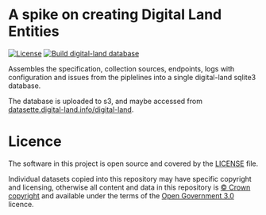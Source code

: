 # A spike on creating Digital Land Entities

[![License](https://img.shields.io/github/license/mashape/apistatus.svg)](https://github.com/digital-land/entity-data/blob/master/LICENSE) [![Build digital-land database](https://github.com/digital-land/digital-land-builder/actions/workflows/run.yml/badge.svg)](https://github.com/digital-land/digital-land-builder/actions/workflows/run.yml)

Assembles the specification, collection sources, endpoints, logs with configuration and issues from the piplelines into a single digital-land sqlite3 database.

The database is uploaded to s3, and maybe accessed from [datasette.digital-land.info/digital-land](https://datasette.digital-land.info/digital-land).

# Licence

The software in this project is open source and covered by the [LICENSE](LICENSE) file.

Individual datasets copied into this repository may have specific copyright and licensing, otherwise all content and data in this repository is
[© Crown copyright](http://www.nationalarchives.gov.uk/information-management/re-using-public-sector-information/copyright-and-re-use/crown-copyright/)
and available under the terms of the [Open Government 3.0](https://www.nationalarchives.gov.uk/doc/open-government-licence/version/3/) licence.
